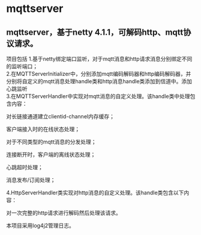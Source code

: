 # mqttserver
mqttserver，基于netty 4.1.1，可解码http、mqtt协议请求。
----
项目包括
1.基于netty绑定端口监听，对于mqtt消息和http请求消息分别绑定不同的监听端口；<br>
2.在MQTTServerInitializer中，分别添加mqtt编码解码器和http编码解码器，并分别将自定义的mqtt消息处理handle类和http消息handle类添加到信道中。添加心跳监听<br>
3.在MQTTServerHandler中实现对mqtt消息的自定义处理。该handle类中处理包含内容：<br>

对长链接通道建立clientid-channel内存缓存；<br>

客户端接入时的在线状态处理；<br>

对于不同类型的mqtt消息的分发处理；<br>

连接断开时，客户端的离线状态处理；<br>

心跳超时处理；<br>

消息发布/订阅处理；<br>

4.HttpServerHandler类实现对http消息的自定义处理。该handle类包含以下内容：<br>

对一次完整的http请求进行解码然后处理该请求。<br>

本项目采用log4j2管理日志。


